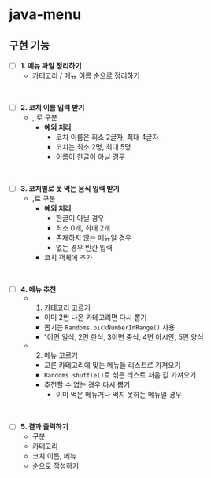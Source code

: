 # java-menu

## 구현 기능

- [ ] **1. 메뉴 파일 정리하기**
  - 카테고리 / 메뉴 이름 순으로 정리하기

<br>

- [ ] **2. 코치 이름 입력 받기**
  - , 로 구분
    - **예외 처리**
      - 코치 이름은 최소 2글자, 최대 4글자
      - 코치는 최소 2명, 최대 5명
      - 이름이 한글이 아닐 경우

<br>

- [ ] **3. 코치별로 못 먹는 음식 입력 받기**
  - ,로 구분
    - **예외 처리**
      - 한글이 아닐 경우
      - 최소 0개, 최대 2개
      - 존재하지 않는 메뉴일 경우
      - 없는 경우 빈칸 입력
    - 코치 객체에 추가

<br>

- [ ] **4. 메뉴 추천**
  - 1) 카테고리 고르기
    - 이미 2번 나온 카테고리면 다시 뽑기
    - 뽑기는 `Randoms.pickNumberInRange()` 사용
    -  1이면 일식, 2면 한식, 3이면 중식, 4면 아시안, 5면 양식
  - 2) 메뉴 고르기
    - 고른 카테고리에 맞는 메뉴들 리스트로 가져오기
    - `Randoms.shuffle()`로 섞은 리스트 처음 값 가져오기
    - 추천할 수 없는 경우 다시 뽑기
      - 이미 먹은 메뉴거나 먹지 못하는 메뉴일 경우

<br>

- [ ] **5. 결과 출력하기**
  - 구분
  - 카테고리
  - 코치 이름, 메뉴
  - 순으로 작성하기